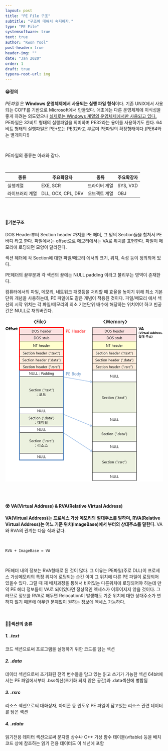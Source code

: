 ```yaml
---
layout: post
title: "PE File 구조"
subtitle: "구조에 대해서 숙지하자."
type: "PE File"
systemsoftware: true
text: true
author: "Kwon Yool"
post-header: true
header-img: ""
date: "Jan 2020"
order: 1
draft: true
typora-root-url: img
---
```


#### **😀정의**

  *PE파일* 은 **Windows 운영체제에서 사용되는 실행 파일 형식**이다. 기존 UNIX에서 사용되는 COFF를 기반으로 Microsoft에서 만들었다.
  애초에는 다른 운영체제에 이식성을 좋게 하려는 의도였으나 <u>실제로는 Windows 계열의 운영체제에서만 사용되고 있다.</u>
  PE파일은 32비트 형태의 실행파일을 의미하며 PE32라는 용어를 사용하기도 한다. 64비트 형태의 실행파일은 PE+또는 PE32라고 부르며 PE파일의 확장형태이다.(PE64와는 별개이다!)

  

<br/>

PE파일의 종류는 아래와 같다.

<br/>


| 종류            | 주요확장자         | 종류          | 주요확장자 |
| --------------- | ------------------ | ------------- | ---------- |
| 실행계열        | EXE, SCR           | 드라이버 계열 | SYS, VXD   |
| 라이브러리 계열 | DLL, OCX, CPL, DRV | 오브젝트 계열 | OBJ        |

<br/>

<br/>

 #### **🙂기본구조**

DOS Header부터 Section header 까지를 PE 헤더, 그 밑의 Section들을 합쳐서 PE 바디 라고 한다. 파일에서는 offset으로 메모리에서는 VA로 위치를 표현한다. 파일이 메모리에 로딩되면 모양이 달라진다. 

섹션 헤더에 각 Section에 대한 파일/메모리 에서의 크기, 위치, 속성 등이 정의되어 있다.

PE헤더의 끝부분과 각 섹션의 끝에는 NULL padding 이라고 불리우는 영역이 존재한다.

  컴퓨터에서의 파일, 메모리, 네트워크 패킷등을 처리할 때 효율을 높이기 위해 최소 기본단위 개념을 사용하는데, PE 파일에도 같은 개념이 적용된 것이다. 파일/메모리 에서 섹션의 시작 위치는 각 파일/메모리의 최소 기본단위 배수에 해당하는 위치여야 하고 빈공간은 NULL로 채워버린다.

![PE구조](img\PE구조.png)

<br/>

<br/>

 #### 😵 VA(Virtual Address)  &  RVA(Relative Virtual Address)

  **VA(Virtual Address)는 프로세스 가상 메모리의 절대주소를 말하며, RVA(Relative Virtual Address)는 어느 기준 위치(ImageBase)에서 부터의 상대주소를 말한다**. VA와 RVA의 관계는 다음 식과 같다.

<br/>

  ``RVA + ImageBase = VA``

<br/>

  PE헤더 내의 정보는 RVA형태로 된 것이 많다. 그 이유는 PE파일(주로 DLL)이 프로세스 가상메모리의 특정 위치에 로딩되는 순간 이미 그 위치에 다른 PE 파일이 로딩되어 있을수 있다. 그럴 때 재 배치과정을 통해서 비어있는 다른위치에 로딩되어야 하는데 만약 PE 헤더 정보들이 VA로 되어있다면 정상적인 엑세스가 이루어지지 않을 것이다. 그러므로 정보를 RVA로 해두면 Relocation이 발생해도 기준 위치에 대한 상대주소가 변하지 않기 때문에 아무런 문제없이 원하는 정보에 엑세스 가능하다.

  <br/>



 #### 👨‍💻섹션의 종류

##### 1.  .text


코드 섹션으로써 프로그램을 실행하기 위한 코드를 담는 섹션

##### 2.  .data

   데이터 섹션으로써 초기화된 전역 변수들을 담고 있는 읽고 쓰기가 가능한 섹션
64bit에서는 PE 파일에서부터 .bss섹션(초기화 되지 않은 공간)과 .data섹션에 병합됨

##### 3.  .rsrc

리소스 섹션으로써 대화상자, 아이콘 등 윈도우 PE 파일이 담고있는 리소스 관련 데이터를 담은 섹션

##### 4.  .rdata

   읽기전용 데이터 섹션으로써 문자열 상수나 C++ 가상 함수 테이블(vftable) 등을 배치
   코드 상에 참조하는 읽기 전용 데이터도 이 섹션에 포함